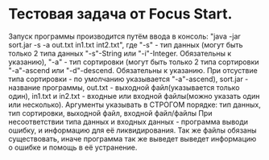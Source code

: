 Тестовая задача от Focus Start.
=======
Запуск программы производится путём ввода в консоль: "java -jar sort.jar -s -a out.txt in1.txt int2.txt", где "-s" - тип данных (могут быть только 2 типа данных
"-s"-String или "-i"-Integer. Обязательны к указанию), "-a" - тип сортировки (могут быть только 2 типа сортировки "-a"-ascend или "-d"-descend. Обязательны к указанию. При отсуствие типа сортировки - по умолчанию указывается "-a"-ascend), sort.jar - название программы, out.txt - выходной файл(указывается только один), in1.txt и in2.txt - входные или входной файлы(можно указать один или несколько). Аргументы указывать в СТРОГОМ порядке: тип данных, тип сортировки, выходной файл, входной файл/файлы
При несоответствии типа данных и входных данных - программа выводи ошибку, и информацию для её ликвидирования. Так же файлы обязаны существовать, иначе программа так же выведет выведет информацию о ошибке и помощь в её устранение.


